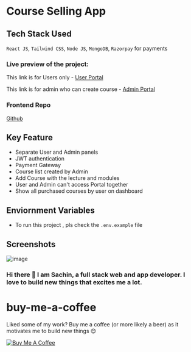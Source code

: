 # Course Selling App 
## Tech Stack Used
`React JS`, `Tailwind CSS`, `Node JS`, `MongoDB`, `Razorpay` for payments

### Live preview of the project:
This link is for Users only - [User Portal](https://courses-portal.netlify.app/ )

This link is for admin who can create course - [Admin Portal](https://courses-portal.netlify.app/admin)

### Frontend Repo
[Github](https://github.com/mittalsam98/Course-Selling-App/
)

## Key Feature
- Separate User and Admin panels
- JWT authentication
- Payment Gateway
- Course list created by Admin
- Add Course with the lecture and modules
- User and Admin can't access Portal together
- Show all purchased courses by user on dashboard

## Enviornment Variables
- To run this project , pls check the `.env.example` file

## Screenshots
![image](https://github.com/mittalsam98/course-selling-server/assets/42431274/8f369f28-1e3c-457e-a41b-53d1c7db19d4)

### Hi there 👋 I am Sachin, a full stack web and app developer. I love to build new things that excites me a lot.

# buy-me-a-coffee
Liked some of my work? Buy me a coffee (or more likely a beer) as it motivates me to build new things 😊

<a href="https://www.buymeacoffee.com/sachinm" target="_blank"><img src="https://bmc-cdn.nyc3.digitaloceanspaces.com/BMC-button-images/custom_images/orange_img.png" alt="Buy Me A Coffee" style="height: auto !important;width: auto !important;" ></a>

